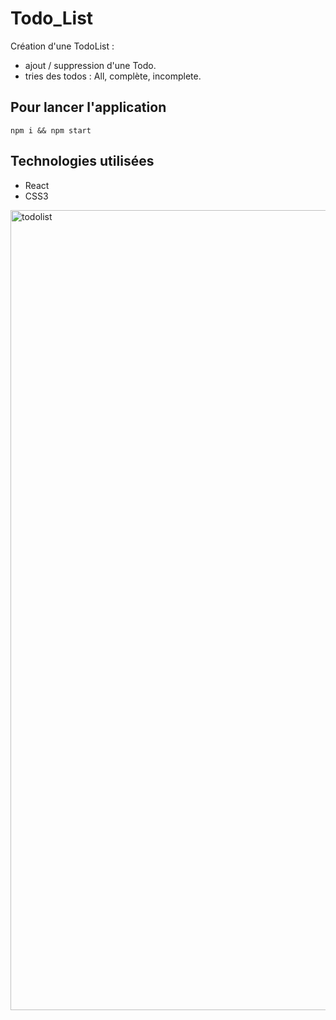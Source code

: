 # Todo_List
Création d'une TodoList :
* ajout / suppression d'une Todo.
* tries des todos : All, complète, incomplete.

## Pour lancer l'application
`npm i && npm start` 

## Technologies utilisées
* React
* CSS3

<img width="1280" alt="todolist" src="https://user-images.githubusercontent.com/48442944/101004466-db75e000-3560-11eb-840a-4ed19031220f.png">
